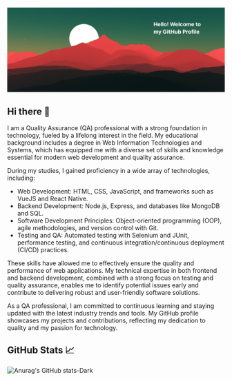 [![MasterHead](https://github.com/mmalta24/portfolioimgs/blob/main/Header.png?raw=true)](https://github.com/mmalta24)

## Hi there 👋

I am a Quality Assurance (QA) professional with a strong foundation in technology, fueled by a lifelong interest in the field. My educational background includes a degree in Web Information Technologies and Systems, which has equipped me with a diverse set of skills and knowledge essential for modern web development and quality assurance.

During my studies, I gained proficiency in a wide array of technologies, including:

* Web Development: HTML, CSS, JavaScript, and frameworks such as VueJS and React Native.
* Backend Development: Node.js, Express, and databases like MongoDB and SQL.
* Software Development Principles: Object-oriented programming (OOP), agile methodologies, and version control with Git.
* Testing and QA: Automated testing with Selenium and JUnit, performance testing, and continuous integration/continuous deployment (CI/CD) practices.

These skills have allowed me to effectively ensure the quality and performance of web applications. My technical expertise in both frontend and backend development, combined with a strong focus on testing and quality assurance, enables me to identify potential issues early and contribute to delivering robust and user-friendly software solutions.

As a QA professional, I am committed to continuous learning and staying updated with the latest industry trends and tools. My GitHub profile showcases my projects and contributions, reflecting my dedication to quality and my passion for technology.

## GitHub Stats 📈

![Anurag's GitHub stats-Dark](https://github-readme-stats.vercel.app/api?username=mmalta24\&show_icons=true\&theme=transparent#gh-dark-mode-only)
